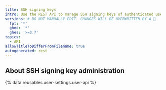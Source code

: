 ```yaml
---
title: SSH signing keys
intro: Use the REST API to manage SSH signing keys of authenticated users.
versions: # DO NOT MANUALLY EDIT. CHANGES WILL BE OVERWRITTEN BY A 🤖
  fpt: '*'
  ghec: '*'
  ghes: '>=3.7'
topics:
  - API
allowTitleToDifferFromFilename: true
autogenerated: rest
---
```


## About SSH signing key administration

{% data reusables.user-settings.user-api %}

<!-- Content after this section is automatically generated -->
